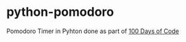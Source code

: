 # python-pomodoro
Pomodoro Timer in Pyhton done as part of [100 Days of Code](https://www.udemy.com/course/100-days-of-code/)
